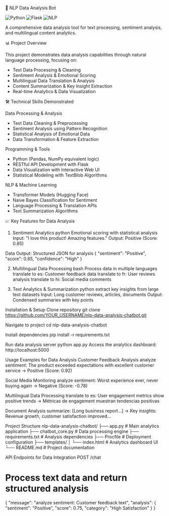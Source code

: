 🤖 NLP Data Analysis Bot

![Python](https://img.shields.io/badge/Python-3.8%2B-blue)
![Flask](https://img.shields.io/badge/Flask-2.3.3-green)
![NLP](https://img.shields.io/badge/NLP-TextBlob%2BTransformers-orange)

A comprehensive data analysis tool for text processing, sentiment analysis, and multilingual content analytics.

📊 Project Overview

This project demonstrates data analysis capabilities through natural language processing, focusing on:

- Text Data Processing & Cleaning
- Sentiment Analysis & Emotional Scoring
- Multilingual Data Translation & Analysis
- Content Summarization & Key Insight Extraction
- Real-time Analytics & Data Visualization

🛠️ Technical Skills Demonstrated

Data Processing & Analysis
- Text Data Cleaning & Preprocessing
- Sentiment Analysis using Pattern Recognition
- Statistical Analysis of Emotional Data
- Data Transformation & Feature Extraction

Programming & Tools
- Python (Pandas, NumPy equivalent logic)
- RESTful API Development with Flask
- Data Visualization with Interactive Web UI
- Statistical Modeling with TextBlob Algorithms

NLP & Machine Learning
- Transformer Models (Hugging Face)
- Naive Bayes Classification for Sentiment
- Language Processing & Translation APIs
- Text Summarization Algorithms

📈 Key Features for Data Analysis

1. Sentiment Analytics
python
Emotional scoring with statistical analysis
Input: "I love this product! Amazing features."
Output: Positive (Score: 0.85)

Data Output: Structured JSON for analysis
{
    "sentiment": "Positive",
    "score": 0.85,
    "confidence": "High"
}

2. Multilingual Data Processing
bash
Process data in multiple languages
translate to es: Customer feedback data
translate to fr: User reviews analysis
translate to hi: Social media comments

4. Text Analytics & Summarization
python
extract key insights from large text datasets
Input: Long customer reviews, articles, documents
Output: Condensed summaries with key points

Installation & Setup
Clone repository
git clone https://github.com/YOUR_USERNAME/nlp-data-analysis-chatbot.git

Navigate to project
cd nlp-data-analysis-chatbot

Install dependencies
pip install -r requirements.txt

Run data analysis server
python app.py
Access the analytics dashboard: http://localhost:5000

Usage Examples for Data Analysis
Customer Feedback Analysis
analyze sentiment: The product exceeded expectations with excellent customer service
→ Positive (Score: 0.92)

Social Media Monitoring
analyze sentiment: Worst experience ever, never buying again
→ Negative (Score: -0.78)

Multilingual Data Processing
translate to es: User engagement metrics show positive trends
→ Métricas de engagement muestran tendencias positivas

Document Analysis
summarize: [Long business report...]
→ Key insights: Revenue growth, customer satisfaction improved...

Project Structure
nlp-data-analysis-chatbot/
├── app.py                 # Main analytics application
├── chatbot_core.py        # Data processing engine
├── requirements.txt       # Analysis dependencies
├── Procfile              # Deployment configuration
├── templates/
│   └── index.html        # Analytics dashboard UI
└── README.md             # Project documentation

API Endpoints for Data Integration
POST /chat
# Process text data and return structured analysis
{
    "message": "analyze sentiment: Customer feedback text",
    "analysis": {
        "sentiment": "Positive",
        "score": 0.75,
        "category": "High Satisfaction"
    }
}
